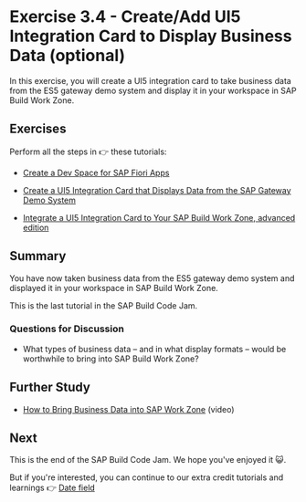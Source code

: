 # Exercise 3.4 - Create/Add UI5 Integration Card to Display Business Data (optional) 


In this exercise, you will create a UI5 integration card to take business data from the ES5 gateway demo system and display it in your workspace in SAP Build Work Zone.


## Exercises

Perform all the steps in 👉 these tutorials: 

- [Create a Dev Space for SAP Fiori Apps](https://developers.sap.com/tutorials/appstudio-devspace-fiori-create.html)

- [Create a UI5 Integration Card that Displays Data from the SAP Gateway Demo System](https://developers.sap.com/tutorials/appstudio-sapui5-integrationcard-create.html)

- [Integrate a UI5 Integration Card to Your SAP Build Work Zone, advanced edition](https://developers.sap.com/tutorials/workzone-enrich-5-integrate-card.html)


## Summary

You have now taken business data from the ES5 gateway demo system and displayed it in your workspace in SAP Build Work Zone.

This is the last tutorial in the SAP Build Code Jam.

### Questions for Discussion

- What types of business data – and in what display formats – would be worthwhile to bring into SAP Build Work Zone?
  
## Further Study

- [How to Bring Business Data into SAP Work Zone](https://www.youtube.com/watch?v=wapRJge70Mk) (video)

## Next

This is the end of the SAP Build Code Jam. We hope you've enjoyed it 😺.

But if you're interested, you can continue to our extra credit tutorials and learnings 👉 [Date field](/exercises/extra-credit/README.md)
